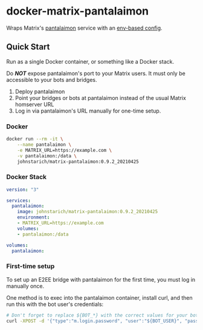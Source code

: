 # docker-matrix-pantalaimon
Wraps Matrix's [pantalaimon][] service with an [env-based config][e2c].

[pantalaimon]: https://github.com/matrix-org/pantalaimon
[e2c]: https://github.com/JohnStarich/env2config

## Quick Start

Run as a single Docker container, or something like a Docker stack.

Do **_NOT_** expose pantalaimon's port to your Matrix users. It must only be accessible to your bots and bridges.

1. Deploy pantalaimon
2. Point your bridges or bots at pantalaimon instead of the usual Matrix homserver URL
3. Log in via pantalaimon's URL manually for one-time setup.

### Docker

```bash
docker run --rm -it \
    --name pantalaimon \
    -e MATRIX_URL=https://example.com \
    -v pantalaimon:/data \
    johnstarich/matrix-pantalaimon:0.9.2_20210425
```

### Docker Stack

```yaml
version: "3"

services:
  pantalaimon:
    image: johnstarich/matrix-pantalaimon:0.9.2_20210425
    environment:
    - MATRIX_URL=https://example.com
    volumes:
    - pantalaimon:/data

volumes:
  pantalaimon:
```

### First-time setup

To set up an E2EE bridge with pantalaimon for the first time, you must log in manually once.

One method is to exec into the pantalaimon container, install curl, and then run this with the bot user's credentials:
```bash
# Don't forget to replace ${BOT_*} with the correct values for your bot.
curl -XPOST -d '{"type":"m.login.password", "user":"${BOT_USER}", "password":"${BOT_PASS}"}' "http://localhost:8008/_matrix/client/r0/login"
```

